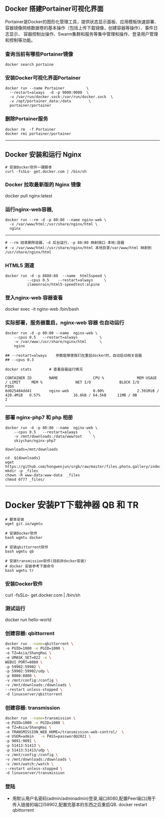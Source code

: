 ## Docker 搭建Portainer可视化界面

Portainer是Docker的图形化管理工具，提供状态显示面板、应用模板快速部署、
容器镜像网络数据卷的基本操作（包括上传下载镜像，创建容器等操作）、事件日志显示、
容器控制台操作、Swarm集群和服务等集中管理和操作、登录用户管理和控制等功能。

### 查询当前有哪些Portainer镜像

	docker search portaine

### 安装Docker可视化界面Portainer

```
docker run --name Portainer          \
  --restart=always  -d -p 9000:9000  \
  -v /var/run/docker.sock:/var/run/docker.sock  \
  -v /opt/portainer_data:/data        \
  portainer/portainer
```

### 删除Portainer服务

	docker rm  -f Portainer
	docker rmi portainer/portainer

-----

## Docker 安装和运行 Nginx

```
# 安装Docker软件一键脚本
curl -fsSLo- get.docker.com | /bin/sh
```

###  Docker 拉取最新版的 Nginx 镜像
docker pull nginx:latest

### 运行nginx-web容器,
```
docker run --rm -d -p 80:80 --name nginx-web \
  -v /var/www/html:/usr/share/nginx/html \
  nginx
```
---
```
# --rm 结束删除容器，-d 后台运行，-p 80:80 映射端口 本地:容器
# -v /var/www/html:/usr/share/nginx/html 本地目录/var/www/html 映射到 /usr/share/nginx/html
```

### HTML5 测速
```
docker run -d -p 8888:80  --name  html5speed \
          --cpus 0.5    --restart=always     \
          ilemonrain/html5-speedtest:alpine
```

###  登入nginx-web 容器查看
docker exec -it  nginx-web  /bin/bash


### 实际部署，服务器重启，nginx-web 容器 也自动运行
```
docker run -d -p 80:80 --name  nginx-web \
	--cpus 0.5   --restart=always          \
	-v /var/www:/usr/share/nginx/html      \
	nginx

## --restart=always    参数能够使我们在重启docker时，自动启动相关容器
## --cpus 0.3

docker stats        # 查看容器运行情况

CONTAINER ID        NAME                CPU %               MEM USAGE / LIMIT     MEM %               NET I/O             BLOCK I/O           PIDS
8d025484dd41        nginx-web           0.00%               2.391MiB / 420.4MiB   0.57%               16.8kB / 64.5kB     11MB / 0B           2
```

---------

###  部署 nginx-php7 和 php 相册
```
docker run -d -p 80:80 --name  nginx-web \
	--cpus 0.5   --restart=always     \
	-v /mnt/downloads:/data/wwwroot     \
    skiychan/nginx-php7

downloads=/mnt/downloads

cd  ${downloads}
wget https://github.com/hongwenjun/srgb/raw/master/files.photo.gallery/index.php
mkdir -p _files
chown -R www-data:www-data  _files
chmod 0777 _files/

```

------
# Docker 安装PT下载神器 QB 和 TR
```
# 脚本安装
wget git.io/wgmtu

# 安装Docker软件
bash wgmtu docker

# 安装qbittorrent软件
bash wgmtu qb

# 安装transmission软件(目前非docker安装)
# docker 安装参考下面命令
bash wgmtu tr
```

### 安装Docker软件
curl -fsSLo- get.docker.com | /bin/sh

### 测试运行
docker run hello-world

### 创建容器: qbittorrent
```bash
docker run --name=qbittorrent \
-e PUID=1000 -e PGID=1000 \
-e TZ=Asia/ShangHai \
-e UMASK_SET=022 -e \
WEBUI_PORT=8080 \
-p 59902:59902 \
-p 59902:59902/udp \
-p 8080:8080 \
-v /mnt/config:/config \
-v /mnt/downloads:/downloads \
--restart unless-stopped \
-d linuxserver/qbittorrent
```

### 创建容器: transmission
```bash 
docker run --name=transmission \
-e PUID=1000 -e PGID=1000 \
-e TZ=Asia/ShangHai \
-e TRANSMISSION_WEB_HOME=/transmission-web-control/  \
-e USER=admin   -e PASS=password@2021 \
-p 9091:9091 \
-p 51413:51413 \
-p 51413:51413/udp \
-v /mnt/config:/config \
-v /mnt/downloads:/downloads \
-v /mnt/watch:/watch \
--restart unless-stopped \
-d linuxserver/transmission
```

### 登陆
- 用默认用户名密码(admin/adminadmin)登录,端口8080,配置Peer端口(用于传入链接的端口)59902,配置完基本的东西之后重启QB.
  docker restart qbittorrent


